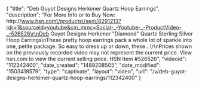 {
    "title": "Deb Guyot Designs Herkimer Quartz Hoop Earrings",
    "description": "For More Info or to Buy Now: http:\/\/www.hsn.com\/products\/seo\/8291213?rdr=1&sourceid=youtube&cm_mmc=Social-_-Youtube-_-ProductVideo-_-526526\r\nDeb Guyot Designs Herkimer \"Diamond\" Quartz Sterling Silver Hoop Earrings\nThese pretty hoop earrings pack a whole lot of sparkle into one, petite package. So easy to dress up or down, these...\r\nPrices shown on the previously recorded video may not represent the current price.  View hsn.com to view the current selling price. HSN Item #526526",
    "videoid": "112342400",
    "date_created": "1489208505",
    "date_modified": "1503418579",
    "type": "captivate",
    "layout": "video",
    "url": "\/v\/deb-guyot-designs-herkimer-quartz-hoop-earrings\/112342400"
}
